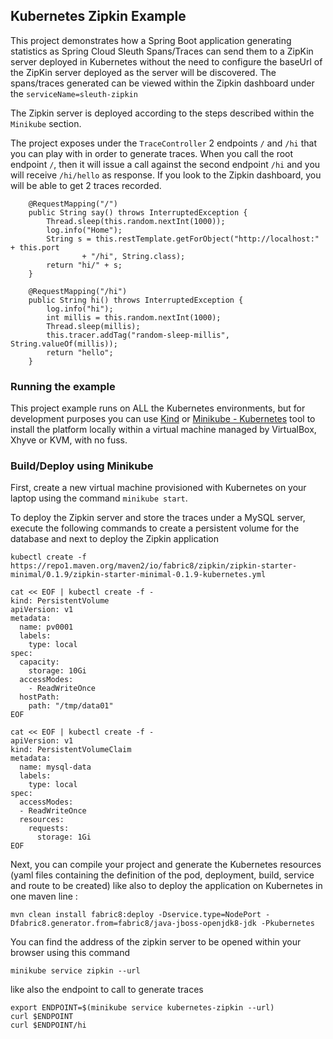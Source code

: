 ## Kubernetes Zipkin Example

This project demonstrates how a Spring Boot application generating statistics as Spring Cloud Sleuth Spans/Traces can send them to a ZipKin server deployed in Kubernetes without the need to
configure the baseUrl of the ZipKin server deployed as the server will be discovered. The spans/traces generated can be viewed within the Zipkin dashboard under the `serviceName=sleuth-zipkin`

The Zipkin server is deployed according to the steps described within the `Minikube` section.

The project exposes under the `TraceController` 2 endpoints `/` and `/hi` that you can play with in order to generate traces. When you call the root endpoint `/`, then
it will issue a call against the second endpoint `/hi` and you will receive `/hi/hello` as response. If you look to the Zipkin dashboard, you will be able to get 2 traces recorded.


```
	@RequestMapping("/")
	public String say() throws InterruptedException {
		Thread.sleep(this.random.nextInt(1000));
		log.info("Home");
		String s = this.restTemplate.getForObject("http://localhost:" + this.port
				+ "/hi", String.class);
		return "hi/" + s;
	}

	@RequestMapping("/hi")
	public String hi() throws InterruptedException {
		log.info("hi");
		int millis = this.random.nextInt(1000);
		Thread.sleep(millis);
		this.tracer.addTag("random-sleep-millis", String.valueOf(millis));
		return "hello";
	}
```

### Running the example

This project example runs on ALL the Kubernetes environments, but for development purposes you can use [Kind](https://github.com/kubernetes-sigs/kind) or [Minikube - Kubernetes](https://kubernetes.io/docs/getting-started-guides/minikube/) tool
to install the platform locally within a virtual machine managed by VirtualBox, Xhyve or KVM, with no fuss.

### Build/Deploy using Minikube 

First, create a new virtual machine provisioned with Kubernetes on your laptop using the command `minikube start`.

To deploy the Zipkin server and store the traces under a MySQL server, execute the following commands to create a persistent volume for the database
and next to deploy the Zipkin application

```
kubectl create -f https://repo1.maven.org/maven2/io/fabric8/zipkin/zipkin-starter-minimal/0.1.9/zipkin-starter-minimal-0.1.9-kubernetes.yml

cat << EOF | kubectl create -f -
kind: PersistentVolume
apiVersion: v1
metadata:
  name: pv0001
  labels:
    type: local
spec:
  capacity:
    storage: 10Gi
  accessModes:
    - ReadWriteOnce
  hostPath:
    path: "/tmp/data01"
EOF    

cat << EOF | kubectl create -f - 
apiVersion: v1
kind: PersistentVolumeClaim
metadata:
  name: mysql-data
  labels:
    type: local
spec:
  accessModes:
  - ReadWriteOnce
  resources:
    requests:
      storage: 1Gi
EOF
```

Next, you can compile your project and generate the Kubernetes resources (yaml files containing the definition of the pod, deployment, build, service and route to be created)
like also to deploy the application on Kubernetes in one maven line :

```
mvn clean install fabric8:deploy -Dservice.type=NodePort -Dfabric8.generator.from=fabric8/java-jboss-openjdk8-jdk -Pkubernetes
```

You can find the address of the zipkin server to be opened within your browser using this command

```
minikube service zipkin --url
```

like also the endpoint to call to generate traces

```
export ENDPOINT=$(minikube service kubernetes-zipkin --url)
curl $ENDPOINT
curl $ENDPOINT/hi
```
